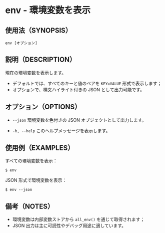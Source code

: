 # env - 環境変数を表示

## 使用法（SYNOPSIS）

    env [オプション]


## 説明（DESCRIPTION）

現在の環境変数を表示します。

* デフォルトでは、すべてのキーと値のペアを `KEY=VALUE` 形式で表示します；
* オプションで、構文ハイライト付きの JSON として出力可能です。


## オプション（OPTIONS）

* `--json`
  環境変数を色付きの JSON オブジェクトとして出力します。

* `-h, --help`
  このヘルプメッセージを表示します。


## 使用例（EXAMPLES）

すべての環境変数を表示：

```shell
$ env
```

JSON 形式で環境変数を表示：

```shell
$ env --json
```


## 備考（NOTES）

* 環境変数は内部変数ストアから `all_env()` を通じて取得されます；
* JSON 出力は主に可読性やデバッグ用途に適しています。
